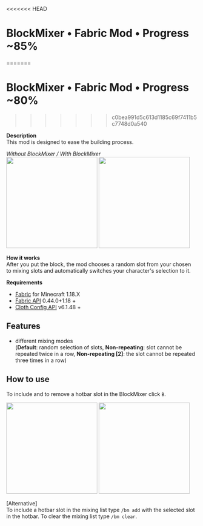 <<<<<<< HEAD
# BlockMixer • Fabric Mod • Progress **~85%**
=======
# BlockMixer • Fabric Mod • Progress **~80%**
>>>>>>> c0bea991d5c613d1185c69f7411b5c7748d0a540


**Description**  
This mod is designed to ease the building process.

*Without BlockMixer / With BlockMixer*  
<img src="./media/gif1.gif" width="240"> <img src="./media/gif2.gif" width="240">

**How it works**  
After you put the block, the mod chooses a random slot from your chosen to mixing slots and automatically switches your character's selection to it.

**Requirements**
- [Fabric](https://fabricmc.net/use/installer/) for Minecraft 1.18.X
- [Fabric API](https://www.curseforge.com/minecraft/mc-mods/fabric-api/files) 0.44.0+1.18 +
- [Cloth Config API](https://www.curseforge.com/minecraft/mc-mods/cloth-config/files) v6.1.48 +

## Features
- different mixing modes  
  (**Default**: random selection of slots, **Non-repeating**: slot cannot be repeated twice in a row, **Non-repeating [2]**: the slot cannot be repeated three times in a row)

## How to use

To include and to remove a hotbar slot in the BlockMixer click `B`.

<img src="./media/gif4.gif" width="240"> <img src="./media/gif3.gif" width="240">

[Alternative]  
To include a hotbar slot in the mixing list type `/bm add` with the selected slot in the hotbar. To clear the mixing list type `/bm clear`.